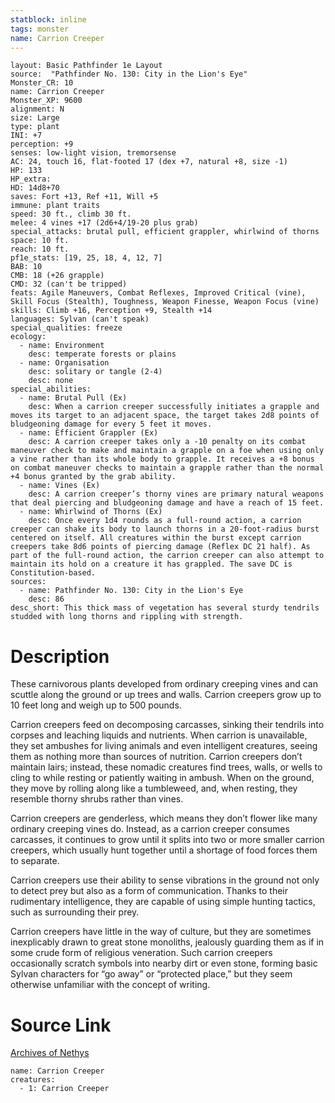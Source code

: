 ```yaml
---
statblock: inline
tags: monster
name: Carrion Creeper
---
```

```statblock
layout: Basic Pathfinder 1e Layout
source:  "Pathfinder No. 130: City in the Lion's Eye"
Monster_CR: 10
name: Carrion Creeper
Monster_XP: 9600
alignment: N
size: Large
type: plant
INI: +7
perception: +9
senses: low-light vision, tremorsense
AC: 24, touch 16, flat-footed 17 (dex +7, natural +8, size -1)
HP: 133
HP_extra: 
HD: 14d8+70
saves: Fort +13, Ref +11, Will +5
immune: plant traits
speed: 30 ft., climb 30 ft.
melee: 4 vines +17 (2d6+4/19-20 plus grab)
special_attacks: brutal pull, efficient grappler, whirlwind of thorns
space: 10 ft.
reach: 10 ft.
pf1e_stats: [19, 25, 18, 4, 12, 7]
BAB: 10
CMB: 18 (+26 grapple)
CMD: 32 (can't be tripped)
feats: Agile Maneuvers, Combat Reflexes, Improved Critical (vine), Skill Focus (Stealth), Toughness, Weapon Finesse, Weapon Focus (vine)
skills: Climb +16, Perception +9, Stealth +14
languages: Sylvan (can't speak)
special_qualities: freeze
ecology:
  - name: Environment
    desc: temperate forests or plains
  - name: Organisation
    desc: solitary or tangle (2-4)
    desc: none
special_abilities:
  - name: Brutal Pull (Ex)
    desc: When a carrion creeper successfully initiates a grapple and moves its target to an adjacent space, the target takes 2d8 points of bludgeoning damage for every 5 feet it moves.
  - name: Efficient Grappler (Ex)
    desc: A carrion creeper takes only a -10 penalty on its combat maneuver check to make and maintain a grapple on a foe when using only a vine rather than its whole body to grapple. It receives a +8 bonus on combat maneuver checks to maintain a grapple rather than the normal +4 bonus granted by the grab ability.
  - name: Vines (Ex)
    desc: A carrion creeper’s thorny vines are primary natural weapons that deal piercing and bludgeoning damage and have a reach of 15 feet.
  - name: Whirlwind of Thorns (Ex)
    desc: Once every 1d4 rounds as a full-round action, a carrion creeper can shake its body to launch thorns in a 20-foot-radius burst centered on itself. All creatures within the burst except carrion creepers take 8d6 points of piercing damage (Reflex DC 21 half). As part of the full-round action, the carrion creeper can also attempt to maintain its hold on a creature it has grappled. The save DC is Constitution-based.
sources:
  - name: Pathfinder No. 130: City in the Lion's Eye
    desc: 86
desc_short: This thick mass of vegetation has several sturdy tendrils studded with long thorns and rippling with strength.
```
# Description
These carnivorous plants developed from ordinary creeping vines and can scuttle along the ground or up trees and walls. Carrion creepers grow up to 10 feet long and weigh up to 500 pounds.

 Carrion creepers feed on decomposing carcasses, sinking their tendrils into corpses and leaching liquids and nutrients. When carrion is unavailable, they set ambushes for living animals and even intelligent creatures, seeing them as nothing more than sources of nutrition. Carrion creepers don’t maintain lairs; instead, these nomadic creatures find trees, walls, or wells to cling to while resting or patiently waiting in ambush. When on the ground, they move by rolling along like a tumbleweed, and, when resting, they resemble thorny shrubs rather than vines.

 Carrion creepers are genderless, which means they don’t flower like many ordinary creeping vines do. Instead, as a carrion creeper consumes carcasses, it continues to grow until it splits into two or more smaller carrion creepers, which usually hunt together until a shortage of food forces them to separate.

 Carrion creepers use their ability to sense vibrations in the ground not only to detect prey but also as a form of communication. Thanks to their rudimentary intelligence, they are capable of using simple hunting tactics, such as surrounding their prey.

 Carrion creepers have little in the way of culture, but they are sometimes inexplicably drawn to great stone monoliths, jealously guarding them as if in some crude form of religious veneration. Such carrion creepers occasionally scratch symbols into nearby dirt or even stone, forming basic Sylvan characters for “go away” or “protected place,” but they seem otherwise unfamiliar with the concept of writing.
# Source Link
[Archives of Nethys](https://aonprd.com/MonsterDisplay.aspx?ItemName=Carrion%20Creeper)
```encounter-table
name: Carrion Creeper
creatures:
  - 1: Carrion Creeper
```
